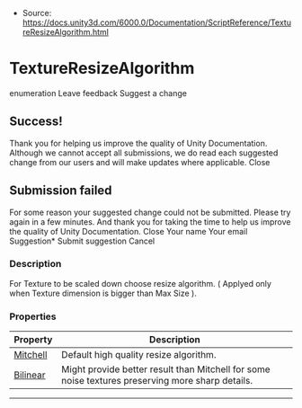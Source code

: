 * Source: https://docs.unity3d.com/6000.0/Documentation/ScriptReference/TextureResizeAlgorithm.html

# TextureResizeAlgorithm
enumeration
Leave feedback
Suggest a change
## Success!
Thank you for helping us improve the quality of Unity Documentation. Although we cannot accept all submissions, we do read each suggested change from our users and will make updates where applicable.
Close
## Submission failed
For some reason your suggested change could not be submitted. Please <a>try again</a> in a few minutes. And thank you for taking the time to help us improve the quality of Unity Documentation.
Close
Your name Your email Suggestion* Submit suggestion
Cancel
### Description
For Texture to be scaled down choose resize algorithm. ( Applyed only when Texture dimension is bigger than Max Size ).
### Properties
Property | Description  
---|---  
[Mitchell](https://docs.unity3d.com/6000.0/Documentation/ScriptReference/TextureResizeAlgorithm.Mitchell.html) | Default high quality resize algorithm.  
[Bilinear](https://docs.unity3d.com/6000.0/Documentation/ScriptReference/TextureResizeAlgorithm.Bilinear.html) | Might provide better result than Mitchell for some noise textures preserving more sharp details.  
* * *
